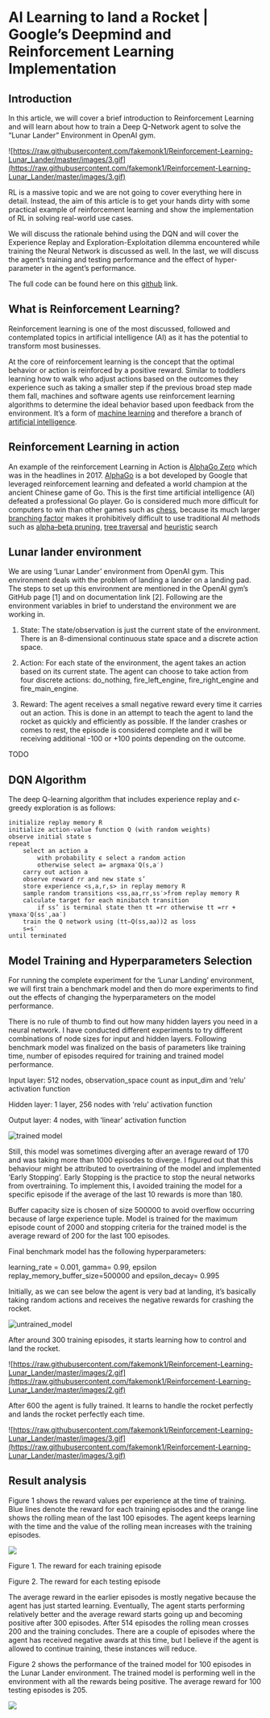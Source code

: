 # AI Learning to land a Rocket | Google’s Deepmind and Reinforcement Learning Implementation

## Introduction
In this article, we will cover a brief introduction to Reinforcement Learning and will learn about how to train a Deep Q-Network agent to solve the “Lunar Lander” Environment in OpenAI gym.

![https://raw.githubusercontent.com/fakemonk1/Reinforcement-Learning-Lunar_Lander/master/images/3.gif](https://raw.githubusercontent.com/fakemonk1/Reinforcement-Learning-Lunar_Lander/master/images/3.gif)

RL is a massive topic and we are not going to cover everything here in detail. Instead, the aim of this article is to get your hands dirty with some practical example of reinforcement learning and show the implementation of RL in solving real-world use cases.

We will discuss the rationale behind using the DQN and will cover the Experience Replay and Exploration-Exploitation dilemma encountered while training the Neural Network is discussed as well. In the last, we will discuss the agent’s training and testing performance and the effect of hyper-parameter in the agent’s performance.

The full code can be found here on this [github](https://github.com/fakemonk1/Reinforcement-Learning-Lunar_Lander) link.

## What is Reinforcement Learning?

Reinforcement learning is one of the most discussed, followed and contemplated topics in artificial intelligence (AI) as it has the potential to transform most businesses.

At the core of reinforcement learning is the concept that the optimal behavior or action is reinforced by a positive reward. Similar to toddlers learning how to walk who adjust actions based on the outcomes they experience such as taking a smaller step if the previous broad step made them fall, machines and software agents use reinforcement learning algorithms to determine the ideal behavior based upon feedback from the environment. It’s a form of [machine learning](https://en.wikipedia.org/wiki/Machine_learning) and therefore a branch of [artificial intelligence](https://en.wikipedia.org/wiki/Artificial_intelligence).

## Reinforcement Learning in action

An example of the reinforcement Learning in Action is [AlphaGo Zero](https://deepmind.com/blog/alphago-zero-learning-scratch/) which was in the headlines in 2017. [AlphaGo](https://deepmind.com/blog/alphago-zero-learning-scratch/) is a bot developed by Google that leveraged reinforcement learning and defeated a world champion at the ancient Chinese game of Go. This is the first time artificial intelligence (AI) defeated a professional Go player.  Go is considered much more difficult for computers to win than other games such as [chess](https://en.wikipedia.org/wiki/Chess), because its much larger [branching factor](https://en.wikipedia.org/wiki/Branching_factor) makes it prohibitively difficult to use traditional AI methods such as [alpha–beta pruning](https://en.wikipedia.org/wiki/Alpha%E2%80%93beta_pruning), [tree traversal](https://en.wikipedia.org/wiki/Tree_traversal) and [heuristic](https://en.wikipedia.org/wiki/Heuristic) search

## Lunar lander environment

We are using ‘Lunar Lander’ environment from OpenAI gym. This environment deals with the problem of landing a lander on a landing pad. The steps to set up this environment are mentioned in the OpenAI gym’s GitHub page [1] and on documentation link [2]. Following are the environment variables in brief to understand the environment we are working in.

1.  State: The state/observation is just the current state of the environment. There is an 8-dimensional continuous state space and a discrete action space.
    
2.  Action: For each state of the environment, the agent takes an action based on its current state. The agent can choose to take action from four discrete actions: do_nothing, fire_left_engine, fire_right_engine and fire_main_engine.
    
3. Reward: The agent receives a small negative reward every time it carries out an action. This is done in an attempt to teach the agent to land the rocket as quickly and efficiently as possible. If the lander crashes or comes to rest, the episode is considered complete and it will be receiving additional -100 or +100 points depending on the outcome.

TODO

## DQN Algorithm
The deep Q-learning algorithm that includes experience replay and ϵ-greedy exploration is as follows:
```
initialize replay memory R
initialize action-value function Q (with random weights)
observe initial state s
repeat
	select an action a
		with probability ϵ select a random action
		otherwise select a= argmaxa′Q(s,a′)
	carry out action a
	observe reward rr and new state s’
	store experience <s,a,r,s> in replay memory R
	sample random transitions <ss,aa,rr,ss′>from replay memory R
	calculate target for each minibatch transition
		if ss’ is terminal state then tt =rr otherwise tt =rr + γmaxa′Q(ss′,aa′)
	train the Q network using (tt−Q(ss,aa))2 as loss
	s=s′
until terminated
```
## Model Training and Hyperparameters Selection

For running the complete experiment for the ‘Lunar Landing’ environment, we will first train a benchmark model and then do more experiments to find out the effects of changing the hyperparameters on the model performance.

There is no rule of thumb to find out how many hidden layers you need in a neural network. I have conducted different experiments to try different combinations of node sizes for input and hidden layers. Following benchmark model was finalized on the basis of parameters like training time, number of episodes required for training and trained model performance.

Input layer: 512 nodes, observation_space count as input_dim and ‘relu’ activation function

Hidden layer: 1 layer, 256 nodes with ‘relu’ activation function

Output layer: 4 nodes, with ‘linear’ activation function

![trained model](https://raw.githubusercontent.com/fakemonk1/Reinforcement-Learning-Lunar_Lander/master/images/trained_model.png)

Still, this model was sometimes diverging after an average reward of 170 and was taking more than 1000 episodes to diverge. I figured out that this behaviour might be attributed to overtraining of the model and implemented ‘Early Stopping’. Early Stopping is the practice to stop the neural networks from overtraining. To implement this, I avoided training the model for a specific episode if the average of the last 10 rewards is more than 180.

Buffer capacity size is chosen of size 500000 to avoid overflow occurring because of large experience tuple. Model is trained for the maximum episode count of 2000 and stopping criteria for the trained model is the average reward of 200 for the last 100 episodes.

Final benchmark model has the following hyperparameters:

learning_rate =  0.001, gamma= 0.99, epsilon replay_memory_buffer_size=500000 and epsilon_decay=  0.995  

Initially, as we can see below the agent is very bad at landing, it’s basically taking random actions and receives the negative rewards for crashing the rocket.

  
![untrained_model](https://raw.githubusercontent.com/fakemonk1/Reinforcement-Learning-Lunar_Lander/master/images/1.gif)

After around 300 training episodes, it starts learning how to control and land the rocket.

![https://raw.githubusercontent.com/fakemonk1/Reinforcement-Learning-Lunar_Lander/master/images/2.gif](https://raw.githubusercontent.com/fakemonk1/Reinforcement-Learning-Lunar_Lander/master/images/2.gif)
 
After 600 the agent is fully trained. It learns to handle the rocket perfectly and  lands the rocket perfectly each time.

![https://raw.githubusercontent.com/fakemonk1/Reinforcement-Learning-Lunar_Lander/master/images/3.gif](https://raw.githubusercontent.com/fakemonk1/Reinforcement-Learning-Lunar_Lander/master/images/3.gif)

## Result analysis

Figure 1 shows the reward values per experience at the time of training. Blue lines denote the reward for each training episodes and the orange line shows the rolling mean of the last 100 episodes. The agent keeps learning with the time and the value of the rolling mean increases with the training episodes. 

![](https://raw.githubusercontent.com/fakemonk1/Reinforcement-Learning-Lunar_Lander/master/images/Figure_1_Reward%20for%20each%20training%20episode.png)

Figure 1. The reward for each training episode  

Figure 2. The reward for each testing episode

The average reward in the earlier episodes is mostly negative because the agent has just started learning. Eventually, The agent starts performing relatively better and the average reward starts going up and becoming positive after 300 episodes. After 514 episodes the rolling mean crosses 200 and the training concludes. There are a couple of episodes where the agent has received negative awards at this time, but I believe if the agent is allowed to continue training, these instances will reduce.

Figure 2 shows the performance of the trained model for 100 episodes in the Lunar Lander environment. The trained model is performing well in the environment with all the rewards being positive. The average reward for 100 testing episodes is 205.

![](https://raw.githubusercontent.com/fakemonk1/Reinforcement-Learning-Lunar_Lander/master/images/Figure_2_Reward%20for%20each%20testing%20episode.png)